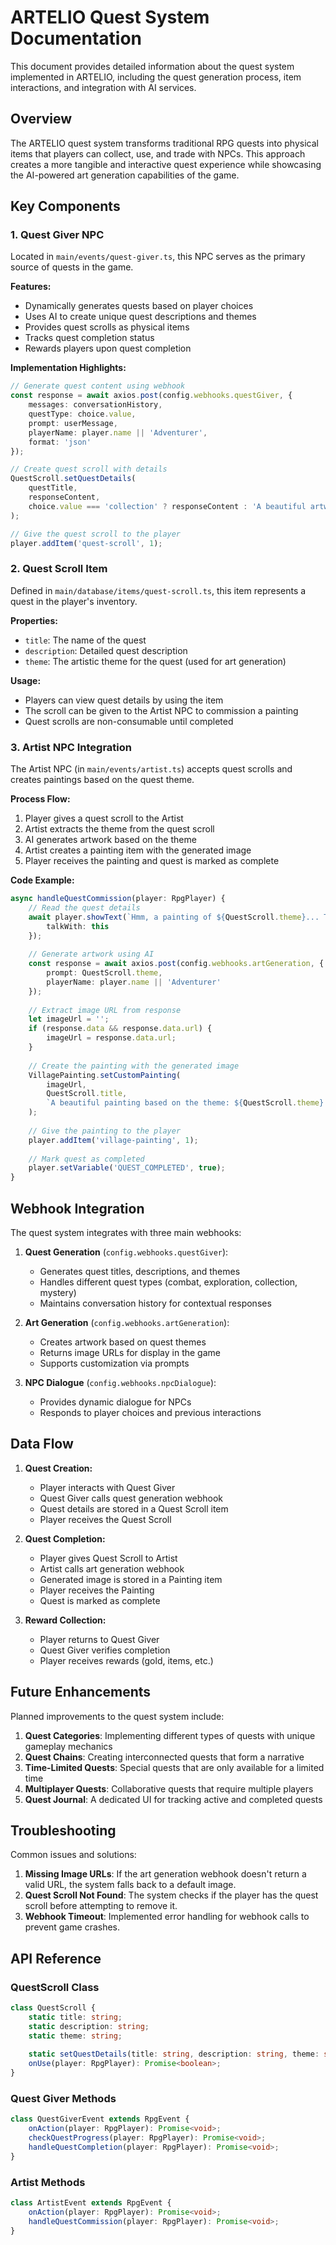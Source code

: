 # ARTELIO Quest System Documentation

This document provides detailed information about the quest system implemented in ARTELIO, including the quest generation process, item interactions, and integration with AI services.

## Overview

The ARTELIO quest system transforms traditional RPG quests into physical items that players can collect, use, and trade with NPCs. This approach creates a more tangible and interactive quest experience while showcasing the AI-powered art generation capabilities of the game.

## Key Components

### 1. Quest Giver NPC

Located in `main/events/quest-giver.ts`, this NPC serves as the primary source of quests in the game.

**Features:**
- Dynamically generates quests based on player choices
- Uses AI to create unique quest descriptions and themes
- Provides quest scrolls as physical items
- Tracks quest completion status
- Rewards players upon quest completion

**Implementation Highlights:**
```typescript
// Generate quest content using webhook
const response = await axios.post(config.webhooks.questGiver, {
    messages: conversationHistory,
    questType: choice.value,
    prompt: userMessage,
    playerName: player.name || 'Adventurer',
    format: 'json'
});

// Create quest scroll with details
QuestScroll.setQuestDetails(
    questTitle,
    responseContent,
    choice.value === 'collection' ? responseContent : 'A beautiful artwork of ' + questTitle
);

// Give the quest scroll to the player
player.addItem('quest-scroll', 1);
```

### 2. Quest Scroll Item

Defined in `main/database/items/quest-scroll.ts`, this item represents a quest in the player's inventory.

**Properties:**
- `title`: The name of the quest
- `description`: Detailed quest description
- `theme`: The artistic theme for the quest (used for art generation)

**Usage:**
- Players can view quest details by using the item
- The scroll can be given to the Artist NPC to commission a painting
- Quest scrolls are non-consumable until completed

### 3. Artist NPC Integration

The Artist NPC (in `main/events/artist.ts`) accepts quest scrolls and creates paintings based on the quest theme.

**Process Flow:**
1. Player gives a quest scroll to the Artist
2. Artist extracts the theme from the quest scroll
3. AI generates artwork based on the theme
4. Artist creates a painting item with the generated image
5. Player receives the painting and quest is marked as complete

**Code Example:**
```typescript
async handleQuestCommission(player: RpgPlayer) {
    // Read the quest details
    await player.showText(`Hmm, a painting of ${QuestScroll.theme}... That's an interesting subject!`, {
        talkWith: this
    });
    
    // Generate artwork using AI
    const response = await axios.post(config.webhooks.artGeneration, {
        prompt: QuestScroll.theme,
        playerName: player.name || 'Adventurer'
    });
    
    // Extract image URL from response
    let imageUrl = '';
    if (response.data && response.data.url) {
        imageUrl = response.data.url;
    }
    
    // Create the painting with the generated image
    VillagePainting.setCustomPainting(
        imageUrl,
        QuestScroll.title,
        `A beautiful painting based on the theme: ${QuestScroll.theme}.`
    );
    
    // Give the painting to the player
    player.addItem('village-painting', 1);
    
    // Mark quest as completed
    player.setVariable('QUEST_COMPLETED', true);
}
```

## Webhook Integration

The quest system integrates with three main webhooks:

1. **Quest Generation** (`config.webhooks.questGiver`):
   - Generates quest titles, descriptions, and themes
   - Handles different quest types (combat, exploration, collection, mystery)
   - Maintains conversation history for contextual responses

2. **Art Generation** (`config.webhooks.artGeneration`):
   - Creates artwork based on quest themes
   - Returns image URLs for display in the game
   - Supports customization via prompts

3. **NPC Dialogue** (`config.webhooks.npcDialogue`):
   - Provides dynamic dialogue for NPCs
   - Responds to player choices and previous interactions

## Data Flow

1. **Quest Creation:**
   - Player interacts with Quest Giver
   - Quest Giver calls quest generation webhook
   - Quest details are stored in a Quest Scroll item
   - Player receives the Quest Scroll

2. **Quest Completion:**
   - Player gives Quest Scroll to Artist
   - Artist calls art generation webhook
   - Generated image is stored in a Painting item
   - Player receives the Painting
   - Quest is marked as complete

3. **Reward Collection:**
   - Player returns to Quest Giver
   - Quest Giver verifies completion
   - Player receives rewards (gold, items, etc.)

## Future Enhancements

Planned improvements to the quest system include:

1. **Quest Categories**: Implementing different types of quests with unique gameplay mechanics
2. **Quest Chains**: Creating interconnected quests that form a narrative
3. **Time-Limited Quests**: Special quests that are only available for a limited time
4. **Multiplayer Quests**: Collaborative quests that require multiple players
5. **Quest Journal**: A dedicated UI for tracking active and completed quests

## Troubleshooting

Common issues and solutions:

1. **Missing Image URLs**: If the art generation webhook doesn't return a valid URL, the system falls back to a default image.
2. **Quest Scroll Not Found**: The system checks if the player has the quest scroll before attempting to remove it.
3. **Webhook Timeout**: Implemented error handling for webhook calls to prevent game crashes.

## API Reference

### QuestScroll Class

```typescript
class QuestScroll {
    static title: string;
    static description: string;
    static theme: string;
    
    static setQuestDetails(title: string, description: string, theme: string): void;
    onUse(player: RpgPlayer): Promise<boolean>;
}
```

### Quest Giver Methods

```typescript
class QuestGiverEvent extends RpgEvent {
    onAction(player: RpgPlayer): Promise<void>;
    checkQuestProgress(player: RpgPlayer): Promise<void>;
    handleQuestCompletion(player: RpgPlayer): Promise<void>;
}
```

### Artist Methods

```typescript
class ArtistEvent extends RpgEvent {
    onAction(player: RpgPlayer): Promise<void>;
    handleQuestCommission(player: RpgPlayer): Promise<void>;
}
```
